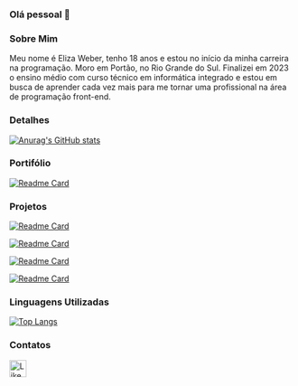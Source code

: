 ### Olá pessoal 👋

### Sobre Mim
Meu nome é Eliza Weber, tenho 18 anos e estou no início da minha carreira na programação. Moro em Portão, no Rio Grande do Sul. Finalizei em 2023 o ensino médio com curso técnico em informática integrado e estou em busca de aprender cada vez mais para me tornar uma profissional na área de programação front-end.

### Detalhes

[![Anurag's GitHub stats](https://github-readme-stats.vercel.app/api?username=ElizaWbr&show_icons=true&theme=synthwave)](https://github.com/anuraghazra/github-readme-stats)

### Portifólio

[![Readme Card](https://github-readme-stats.vercel.app/api/pin/?username=ElizaWbr&repo=Portfolio&theme=synthwave)](https://github.com/ElizaWbr/Portfolio)

### Projetos

[![Readme Card](https://github-readme-stats.vercel.app/api/pin/?username=ElizaWbr&repo=projeto-tiktok&theme=synthwave)](https://github.com/ElizaWbr/projeto-tiktok)

[![Readme Card](https://github-readme-stats.vercel.app/api/pin/?username=ElizaWbr&repo=Trabalho-de-LPII-PHP&theme=synthwave)](https://github.com/ElizaWbr/Trabalho-de-LPII-PHP)

[![Readme Card](https://github-readme-stats.vercel.app/api/pin/?username=ElizaWbr&repo=Series.Show&theme=synthwave)](https://github.com/ElizaWbr/Series.Show)

[![Readme Card](https://github-readme-stats.vercel.app/api/pin/?username=ElizaWbr&repo=sos-helper&theme=synthwave)](https://github.com/ElizaWbr/sos-helper)

### Linguagens Utilizadas

[![Top Langs](https://github-readme-stats.vercel.app/api/top-langs/?username=ElizaWbr&theme=synthwave&layout=compact)](https://github.com/anuraghazra/github-readme-stats)

### Contatos

[<img src='https://img.shields.io/badge/LinkedIn-00785?style=for-the-badge&logo=linkedin&logoColor=white' alt='LikedIn' height='30'>](https://www.linkedin.com/in/elizaweber/)

<!--
**ElizaWbr/ElizaWbr** is a ✨ _special_ ✨ repository because its `README.md` (this file) appears on your GitHub profile.

Here are some ideas to get you started:

- 🔭 I’m currently working on ...
- 🌱 I’m currently learning ...
- 👯 I’m looking to collaborate on ...
- 🤔 I’m looking for help with ...
- 💬 Ask me about ...
- 📫 How to reach me: ...
- 😄 Pronouns: ...
- ⚡ Fun fact: ...
-->
